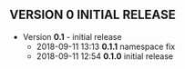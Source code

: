 
## VERSION 0  INITIAL RELEASE

 * Version **0.1** - initial release
   * 2018-09-11 13:13  **0.1.1**  namespace fix
   * 2018-09-11 12:54  **0.1.0**  initial release